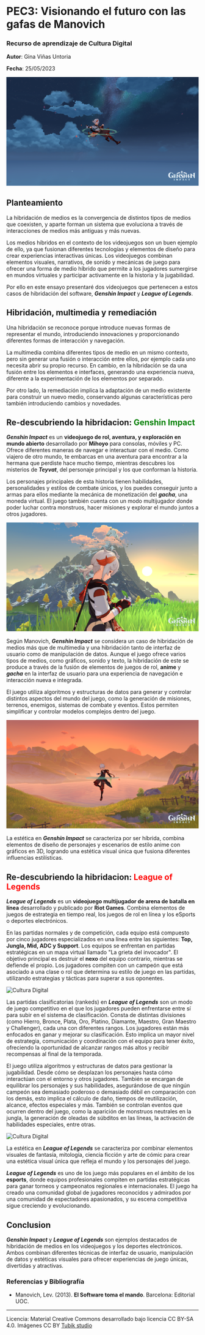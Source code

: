 # PEC3: Visionando el futuro con las gafas de Manovich 

### Recurso de aprendizaje de Cultura Digital 


**Autor**: Gina Viñas Untoria


**Fecha**: 25/05/2023

![Cultura Digital](202172811035.png) 



## Planteamiento


La hibridación de medios es la convergencia de distintos tipos de medios que coexisten, y aparte forman un sistema que evoluciona a través de interacciones de medios más antiguas y más nuevas. 

Los medios híbridos en el contexto de los videojuegos son un buen ejemplo de ello, ya que fusionan diferentes tecnologías y elementos de diseño para crear experiencias interactivas únicas. Los videojuegos combinan elementos visuales, narrativos, de sonido y mecánicas de juego para ofrecer una forma de medio híbrido que permite a los jugadores sumergirse en mundos virtuales y participar activamente en la historia y la jugabilidad.

Por ello en este ensayo presentaré dos videojuegos que pertenecen a estos casos de hibridación del software, ***Genshin Impact*** y ***League of Legends***.


## Hibridación, multimedia y remediación

Una hibridación se reconoce porque introduce nuevas formas de representar el mundo, introduciendo innovaciones y proporcionando diferentes formas de interacción y navegación.

La multimedia combina diferentes tipos de medio en un mismo contexto, pero sin generar una fusión o interacción entre ellos, por ejemplo cada uno necesita abrir su propio recurso. En cambio, en la hibridación se da una fusión entre los elementos e interfaces, generando una experiencia nueva, diferente a la experimentación de los elementos por separado.

Por otro lado, la remediación implica la adaptación de un medio existente para construir un nuevo medio, conservando algunas características pero también introduciendo cambios y novedades.


## Re-descubriendo la hibridacion: <span style="color: green;">Genshin Impact</span>

***Genshin Impact*** es un **videojuego de rol, aventura, y exploración en mundo abierto** desarrollado por **Mihoyo** para consolas, móviles y PC. Ofrece diferentes maneras de navegar e interactuar con el medio. Como viajero de otro mundo, te embarcas en una aventura para encontrar a la hermana que perdiste hace mucho tiempo, mientras descubres los misterios de ***Teyvat***, del personaje principal y los que conforman la historia. 

Los personajes principales de esta historia tienen habilidades, personalidades y estilos de combate únicos, y los puedes conseguir junto a armas para ellos mediante la mecánica de monetización del ***gacha***, una moneda virtual. El juego también cuenta con un modo multijugador donde poder luchar contra monstruos, hacer misiones y explorar el mundo juntos a otros jugadores.

![Cultura Digital](2021717143012.png) 

Según Manovich, ***Genshin Impact*** se considera un caso de hibridación de medios más que de multimedia y una hibridación tanto de interfaz de usuario como de manipulación de datos. Aunque el juego ofrece varios tipos de medios, como gráficos, sonido y texto, la hibridación de este se produce a través de la fusión de elementos de juegos de rol, **anime** y ***gacha*** en la interfaz de usuario para una experiencia de navegación e interacción nueva e integrada. 

El juego utiliza algoritmos y estructuras de datos para generar y controlar distintos aspectos del mundo del juego, como la generación de misiones, terrenos, enemigos, sistemas de combate y eventos. Estos permiten simplificar y controlar modelos complejos dentro del juego. 

![Cultura Digital](202163012507.png) 

La estética en ***Genshin Impact*** se caracteriza por ser híbrida, combina elementos de diseño de personajes y escenarios de estilo anime con gráficos en 3D, logrando una estética visual única que fusiona diferentes influencias estilísticas. 


## Re-descubriendo la hibridacion: <span style="color: red;">League of Legends</span>

***League of Legends*** es un **videojuego multijugador de arena de batalla en línea** desarrollado y publicado por **Riot Games**. Combina elementos de juegos de estrategia en tiempo real, los juegos de rol en línea y los eSports o deportes electrónicos.

En las partidas normales y de competición, cada equipo está compuesto por cinco jugadores especializados en una línea entre las siguientes: **Top, Jungla, Mid, ADC y Support**. Los equipos se enfrentan en partidas estratégicas en un mapa virtual llamado "La grieta del invocador". El objetivo principal es destruir el **nexo** del equipo contrario, mientras se defiende el propio. Los jugadores compiten con un campeón que está asociado a una clase o rol que determina su estilo de juego en las partidas, utilizando estrategias y tácticas para superar a sus oponentes. 

![Cultura Digital](https://img.freepik.com/free-photo/man-neon-suit-sits-chair-with-neon-sign-that-says-word-it_188544-27011.jpg?w=1380&t=st=1685021130~exp=1685021730~hmac=6e184946fa576dceacb98728d2379640982b940c232468385922b059212ba49e) 

Las partidas clasificatorias (rankeds) en ***League of Legends*** son un modo de juego competitivo en el que los jugadores pueden enfrentarse entre sí para subir en el sistema de clasificación. Consta de distintas divisiones (como Hierro, Bronce, Plata, Oro, Platino, Diamante, Maestro, Gran Maestro y Challenger), cada una con diferentes rangos. Los jugadores están más enfocados en ganar y mejorar su clasificación. Esto implica un mayor nivel de estrategia, comunicación y coordinación con el equipo para tener éxito, ofreciendo la oportunidad de alcanzar rangos más altos y recibir recompensas al final de la temporada. 

El juego utiliza algoritmos y estructuras de datos para gestionar la jugabilidad. Desde cómo se desplazan los personajes hasta cómo interactúan con el entorno y otros jugadores. También se encargan de equilibrar los personajes y sus habilidades, asegurándose de que ningún campeón sea demasiado poderoso o demasiado débil en comparación con los demás, esto implica el cálculo de daño, tiempos de reutilización, alcance, efectos especiales y más. También se controlan eventos que ocurren dentro del juego, como la aparición de monstruos neutrales en la jungla, la generación de oleadas de súbditos en las líneas, la activación de habilidades especiales, entre otras.

![Cultura Digital](https://pixabay.com/get/g918f02d2d7fbffac1283e502c433d468f915a470330034d42f66f0437ea68cb5af5a22bc1225865d9cb68cdcb1f9d5a2_640.jpg) 

La estética en ***League of Legends*** se caracteriza por combinar elementos visuales de fantasía, mitología, ciencia ficción y arte de cómic para crear una estética visual única que refleja el mundo y los personajes del juego. 

***League of Legends*** es uno de los juego más populares en el ámbito de los **esports**, donde equipos profesionales compiten en partidas estratégicas para ganar torneos y campeonatos regionales e internacionales. El juego ha creado una comunidad global de jugadores reconocidos y admirados por una comunidad de espectadores apasionados, y su escena competitiva sigue creciendo y evolucionando.

## Conclusion

***Genshin Impact*** y ***League of Legends*** son ejemplos destacados de hibridación de medios en los videojuegos y los deportes electrónicos. Ambos combinan diferentes técnicas de interfaz de usuario, manipulación de datos y estéticas visuales para ofrecer experiencias de juego únicas, divertidas y atractivas.

### Referencias y Bibliografía

* Manovich, Lev. (2013). **El Software toma el mando**. Barcelona: Editorial UOC. 


----

Licencia: Material Creative Commons desarrollado bajo licencia CC BY-SA 4.0. Imágenes CC BY [Tubik studio](https://blog.tubikstudio.com/how-to-create-original-flat-illustrations-designers-tips/) 
